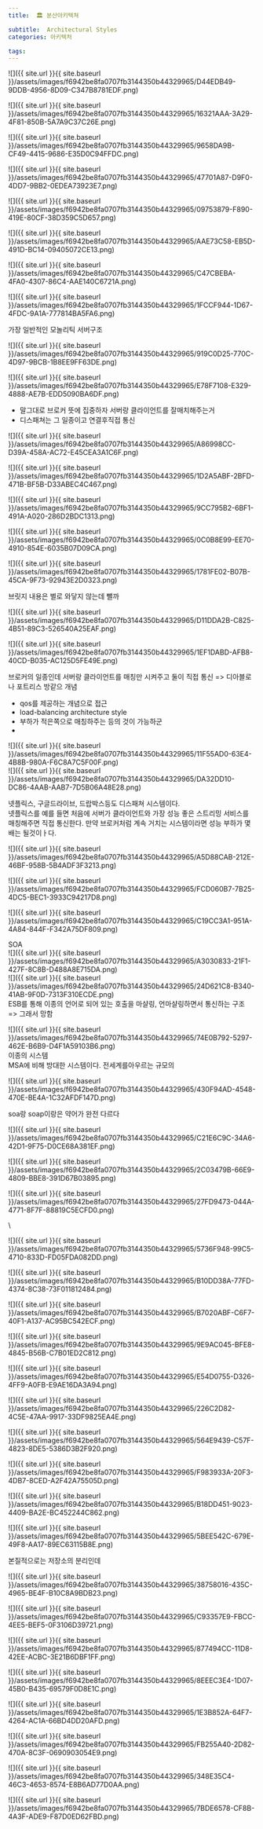 ```yaml
---
title:  🏛 분산아키텍쳐

subtitle:  Architectural Styles
categories: 아키텍처

tags: 
---
```


  
  
  
![]({{ site.url }}{{ site.baseurl }}/assets/images/f6942be8fa0707fb3144350b44329965/D44EDB49-9DDB-4956-8D09-C347B8781EDF.png)  
  
  
![]({{ site.url }}{{ site.baseurl }}/assets/images/f6942be8fa0707fb3144350b44329965/16321AAA-3A29-4F81-850B-5A7A9C37C26E.png)  
  
  
![]({{ site.url }}{{ site.baseurl }}/assets/images/f6942be8fa0707fb3144350b44329965/9658DA9B-CF49-4415-9686-E35D0C94FFDC.png)  
  
  
![]({{ site.url }}{{ site.baseurl }}/assets/images/f6942be8fa0707fb3144350b44329965/47701A87-D9F0-4DD7-9BB2-0EDEA73923E7.png)  
  
  
![]({{ site.url }}{{ site.baseurl }}/assets/images/f6942be8fa0707fb3144350b44329965/09753879-F890-419E-80CF-38D359C5D657.png)  
  
  
![]({{ site.url }}{{ site.baseurl }}/assets/images/f6942be8fa0707fb3144350b44329965/AAE73C58-EB5D-491D-BC14-09405072CE13.png)  
  
  
![]({{ site.url }}{{ site.baseurl }}/assets/images/f6942be8fa0707fb3144350b44329965/C47CBEBA-4FA0-4307-86C4-AAE140C6721A.png)  
  
  
![]({{ site.url }}{{ site.baseurl }}/assets/images/f6942be8fa0707fb3144350b44329965/1FCCF944-1D67-4FDC-9A1A-777814BA5FA6.png)  
  
가장 일반적인 모놀리틱 서버구조  
  
  
  
![]({{ site.url }}{{ site.baseurl }}/assets/images/f6942be8fa0707fb3144350b44329965/919C0D25-770C-4D97-9BCB-1B8EE9FF63DE.png)  
  
  
![]({{ site.url }}{{ site.baseurl }}/assets/images/f6942be8fa0707fb3144350b44329965/E78F7108-E329-4888-AE7B-EDD5090BA6DF.png)  
  
- 말그대로 브로커 뜻에 집중하자 서버랑 클라이언트를 잘매치해주는거  
- 디스패쳐는 그 일종이고 연결후직접 통신  
  
![]({{ site.url }}{{ site.baseurl }}/assets/images/f6942be8fa0707fb3144350b44329965/A86998CC-D39A-458A-AC72-E45CEA3A1C6F.png)  
  
  
  
![]({{ site.url }}{{ site.baseurl }}/assets/images/f6942be8fa0707fb3144350b44329965/1D2A5ABF-2BFD-471B-BF5B-D33ABEC4C467.png)  
  
  
![]({{ site.url }}{{ site.baseurl }}/assets/images/f6942be8fa0707fb3144350b44329965/9CC795B2-6BF1-491A-A020-286D2BDC1313.png)  
  
  
![]({{ site.url }}{{ site.baseurl }}/assets/images/f6942be8fa0707fb3144350b44329965/0C0B8E99-EE70-4910-854E-6035B07D09CA.png)  
  
  
![]({{ site.url }}{{ site.baseurl }}/assets/images/f6942be8fa0707fb3144350b44329965/1781FE02-B07B-45CA-9F73-92943E2D0323.png)  
  
브릿지 내용은 별로 와닿지 않는데 뺄까  
  
  
  
![]({{ site.url }}{{ site.baseurl }}/assets/images/f6942be8fa0707fb3144350b44329965/D11DDA2B-C825-4B51-89C3-526540A25EAF.png)  
  
  
![]({{ site.url }}{{ site.baseurl }}/assets/images/f6942be8fa0707fb3144350b44329965/1EF1DABD-AFB8-40CD-B035-AC125D5FE49E.png)  
  
브로커의 일종인데 서버랑 클라이언트를 매칭만 시켜주고 둘이 직접 통신 => 디아블로나 포트리스 방같으 개념  
  
- qos를 제공하는 개념으로 접근  
- load-balancing architecture style  
- 부하가 적은쪽으로 매칭하주는 등의 것이 가능하군  
-   
  
  
![]({{ site.url }}{{ site.baseurl }}/assets/images/f6942be8fa0707fb3144350b44329965/11F55AD0-63E4-4B8B-980A-F6C8A7C5F00F.png)  
![]({{ site.url }}{{ site.baseurl }}/assets/images/f6942be8fa0707fb3144350b44329965/DA32DD10-DC86-4AAB-AAB7-7D5B06A48E28.png)  
  
넷플릭스, 구글드라이브, 드랍박스등도 디스패쳐 시스템이다.  
넷플릭스를 예를 들면 처음에 서버가 클라이언트와 가장 성능 좋은 스트리밍 서비스를 매칭해주면 직접 통신한다. 만약 브로커처럼 계속 거치는 시스템이라면 성능 부하가 몇배는 될것이ㅏ다.  
  
![]({{ site.url }}{{ site.baseurl }}/assets/images/f6942be8fa0707fb3144350b44329965/A5D88CAB-212E-46BF-958B-5B4ADF3F3213.png)  
  
  
![]({{ site.url }}{{ site.baseurl }}/assets/images/f6942be8fa0707fb3144350b44329965/FCD060B7-7B25-4DC5-BEC1-3933C94217D8.png)  
  
  
![]({{ site.url }}{{ site.baseurl }}/assets/images/f6942be8fa0707fb3144350b44329965/C19CC3A1-951A-4A84-844F-F342A75DF809.png)  
  
SOA  
![]({{ site.url }}{{ site.baseurl }}/assets/images/f6942be8fa0707fb3144350b44329965/A3030833-21F1-427F-8C8B-D488A8E715DA.png)  
![]({{ site.url }}{{ site.baseurl }}/assets/images/f6942be8fa0707fb3144350b44329965/24D621C8-B340-41AB-9F0D-7313F310ECDE.png)  
ESB를 통해 이종의 언어로 되어 있는 호출을 마샬링, 언마샬링하면서 통신하는 구조 => 그래서 망함  
  
![]({{ site.url }}{{ site.baseurl }}/assets/images/f6942be8fa0707fb3144350b44329965/74E0B792-5297-462E-B6B9-D4F1A59103B6.png)  
이종의 시스템  
MSA에 비해 방대한 시스템이다. 전세계를아우르는 규모의  
  
  
  
  
![]({{ site.url }}{{ site.baseurl }}/assets/images/f6942be8fa0707fb3144350b44329965/430F94AD-4548-470E-BE4A-1C32AFDF147D.png)  
  
  
soa랑 soap이랑은 약어가 완전 다르다  
  
![]({{ site.url }}{{ site.baseurl }}/assets/images/f6942be8fa0707fb3144350b44329965/C21E6C9C-34A6-42D1-9F75-D0CE68A381EF.png)  
  
  
![]({{ site.url }}{{ site.baseurl }}/assets/images/f6942be8fa0707fb3144350b44329965/2C03479B-66E9-4809-BBE8-391D67B03895.png)  
  
  
  
![]({{ site.url }}{{ site.baseurl }}/assets/images/f6942be8fa0707fb3144350b44329965/27FD9473-044A-4771-8F7F-88819C5ECFD0.png)  
  
\  
  
![]({{ site.url }}{{ site.baseurl }}/assets/images/f6942be8fa0707fb3144350b44329965/5736F948-99C5-4710-833D-FD05FDA082DD.png)  
  
  
  
![]({{ site.url }}{{ site.baseurl }}/assets/images/f6942be8fa0707fb3144350b44329965/B10DD38A-77FD-4374-8C38-73F011812484.png)  
  
  
![]({{ site.url }}{{ site.baseurl }}/assets/images/f6942be8fa0707fb3144350b44329965/B7020ABF-C6F7-40F1-A137-AC95BC542ECF.png)  
  
  
![]({{ site.url }}{{ site.baseurl }}/assets/images/f6942be8fa0707fb3144350b44329965/9E9AC045-BFE8-4845-B56B-C7B01ED2C812.png)  
  
![]({{ site.url }}{{ site.baseurl }}/assets/images/f6942be8fa0707fb3144350b44329965/E54D0755-D326-4FF9-A0FB-E9AE16DA3A94.png)  
  
  
![]({{ site.url }}{{ site.baseurl }}/assets/images/f6942be8fa0707fb3144350b44329965/226C2D82-4C5E-47AA-9917-33DF9825EA4E.png)  
  
  
![]({{ site.url }}{{ site.baseurl }}/assets/images/f6942be8fa0707fb3144350b44329965/564E9439-C57F-4823-8DE5-5386D3B2F920.png)  
  
  
![]({{ site.url }}{{ site.baseurl }}/assets/images/f6942be8fa0707fb3144350b44329965/F983933A-20F3-4DB7-8CED-A2F42A75505D.png)  
  
  
![]({{ site.url }}{{ site.baseurl }}/assets/images/f6942be8fa0707fb3144350b44329965/B18DD451-9023-4409-BA2E-BC452244C862.png)  
  
  
![]({{ site.url }}{{ site.baseurl }}/assets/images/f6942be8fa0707fb3144350b44329965/5BEE542C-679E-49F8-AA17-89EC63115B8E.png)  
  
본질적으로는 저장소의 분리인데  
  
  
![]({{ site.url }}{{ site.baseurl }}/assets/images/f6942be8fa0707fb3144350b44329965/38758016-435C-4965-BE4F-B10C8A9BDB23.png)  
  
  
![]({{ site.url }}{{ site.baseurl }}/assets/images/f6942be8fa0707fb3144350b44329965/C93357E9-FBCC-4EE5-BEF5-0F3106D39721.png)  
  
  
![]({{ site.url }}{{ site.baseurl }}/assets/images/f6942be8fa0707fb3144350b44329965/877494CC-11D8-42EE-ACBC-3E21B6DBF1FF.png)  
  
  
![]({{ site.url }}{{ site.baseurl }}/assets/images/f6942be8fa0707fb3144350b44329965/8EEEC3E4-1D07-45B0-B435-69579F0D8E1C.png)  
  
  
![]({{ site.url }}{{ site.baseurl }}/assets/images/f6942be8fa0707fb3144350b44329965/1E3B852A-64F7-4264-AC1A-66BD4DD20AFD.png)  
  
  
![]({{ site.url }}{{ site.baseurl }}/assets/images/f6942be8fa0707fb3144350b44329965/FB255A40-2D82-470A-8C3F-0690903054E9.png)  
  
  
![]({{ site.url }}{{ site.baseurl }}/assets/images/f6942be8fa0707fb3144350b44329965/348E35C4-46C3-4653-8574-E8B6AD77D0AA.png)  
  
  
  
  
![]({{ site.url }}{{ site.baseurl }}/assets/images/f6942be8fa0707fb3144350b44329965/7BDE6578-CF8B-4A3F-ADE9-F87D0ED62FBD.png)  
  
